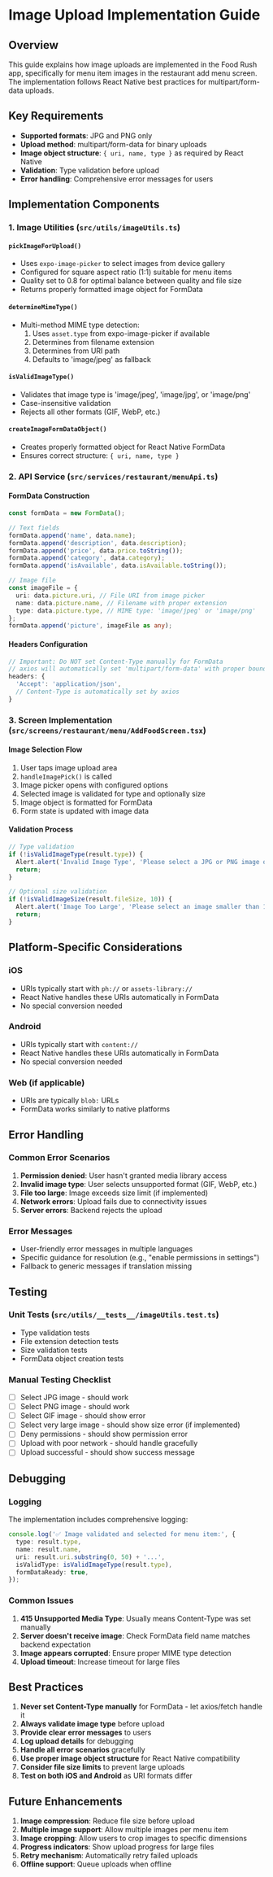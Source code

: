 # Image Upload Implementation Guide

## Overview

This guide explains how image uploads are implemented in the Food Rush app, specifically for menu item images in the restaurant add menu screen. The implementation follows React Native best practices for multipart/form-data uploads.

## Key Requirements

- **Supported formats**: JPG and PNG only
- **Upload method**: multipart/form-data for binary uploads
- **Image object structure**: `{ uri, name, type }` as required by React Native
- **Validation**: Type validation before upload
- **Error handling**: Comprehensive error messages for users

## Implementation Components

### 1. Image Utilities (`src/utils/imageUtils.ts`)

#### `pickImageForUpload()`

- Uses `expo-image-picker` to select images from device gallery
- Configured for square aspect ratio (1:1) suitable for menu items
- Quality set to 0.8 for optimal balance between quality and file size
- Returns properly formatted image object for FormData

#### `determineMimeType()`

- Multi-method MIME type detection:
  1. Uses `asset.type` from expo-image-picker if available
  2. Determines from filename extension
  3. Determines from URI path
  4. Defaults to 'image/jpeg' as fallback

#### `isValidImageType()`

- Validates that image type is 'image/jpeg', 'image/jpg', or 'image/png'
- Case-insensitive validation
- Rejects all other formats (GIF, WebP, etc.)

#### `createImageFormDataObject()`

- Creates properly formatted object for React Native FormData
- Ensures correct structure: `{ uri, name, type }`

### 2. API Service (`src/services/restaurant/menuApi.ts`)

#### FormData Construction

```typescript
const formData = new FormData();

// Text fields
formData.append('name', data.name);
formData.append('description', data.description);
formData.append('price', data.price.toString());
formData.append('category', data.category);
formData.append('isAvailable', data.isAvailable.toString());

// Image file
const imageFile = {
  uri: data.picture.uri, // File URI from image picker
  name: data.picture.name, // Filename with proper extension
  type: data.picture.type, // MIME type: 'image/jpeg' or 'image/png'
};
formData.append('picture', imageFile as any);
```

#### Headers Configuration

```typescript
// Important: Do NOT set Content-Type manually for FormData
// axios will automatically set 'multipart/form-data' with proper boundary
headers: {
  'Accept': 'application/json',
  // Content-Type is automatically set by axios
}
```

### 3. Screen Implementation (`src/screens/restaurant/menu/AddFoodScreen.tsx`)

#### Image Selection Flow

1. User taps image upload area
2. `handleImagePick()` is called
3. Image picker opens with configured options
4. Selected image is validated for type and optionally size
5. Image object is formatted for FormData
6. Form state is updated with image data

#### Validation Process

```typescript
// Type validation
if (!isValidImageType(result.type)) {
  Alert.alert('Invalid Image Type', 'Please select a JPG or PNG image only.');
  return;
}

// Optional size validation
if (!isValidImageSize(result.fileSize, 10)) {
  Alert.alert('Image Too Large', 'Please select an image smaller than 10MB.');
  return;
}
```

## Platform-Specific Considerations

### iOS

- URIs typically start with `ph://` or `assets-library://`
- React Native handles these URIs automatically in FormData
- No special conversion needed

### Android

- URIs typically start with `content://`
- React Native handles these URIs automatically in FormData
- No special conversion needed

### Web (if applicable)

- URIs are typically `blob:` URLs
- FormData works similarly to native platforms

## Error Handling

### Common Error Scenarios

1. **Permission denied**: User hasn't granted media library access
2. **Invalid image type**: User selects unsupported format (GIF, WebP, etc.)
3. **File too large**: Image exceeds size limit (if implemented)
4. **Network errors**: Upload fails due to connectivity issues
5. **Server errors**: Backend rejects the upload

### Error Messages

- User-friendly error messages in multiple languages
- Specific guidance for resolution (e.g., "enable permissions in settings")
- Fallback to generic messages if translation missing

## Testing

### Unit Tests (`src/utils/__tests__/imageUtils.test.ts`)

- Type validation tests
- File extension detection tests
- Size validation tests
- FormData object creation tests

### Manual Testing Checklist

- [ ] Select JPG image - should work
- [ ] Select PNG image - should work
- [ ] Select GIF image - should show error
- [ ] Select very large image - should show size error (if implemented)
- [ ] Deny permissions - should show permission error
- [ ] Upload with poor network - should handle gracefully
- [ ] Upload successful - should show success message

## Debugging

### Logging

The implementation includes comprehensive logging:

```typescript
console.log('✅ Image validated and selected for menu item:', {
  type: result.type,
  name: result.name,
  uri: result.uri.substring(0, 50) + '...',
  isValidType: isValidImageType(result.type),
  formDataReady: true,
});
```

### Common Issues

1. **415 Unsupported Media Type**: Usually means Content-Type was set manually
2. **Server doesn't receive image**: Check FormData field name matches backend expectation
3. **Image appears corrupted**: Ensure proper MIME type detection
4. **Upload timeout**: Increase timeout for large files

## Best Practices

1. **Never set Content-Type manually** for FormData - let axios/fetch handle it
2. **Always validate image type** before upload
3. **Provide clear error messages** to users
4. **Log upload details** for debugging
5. **Handle all error scenarios** gracefully
6. **Use proper image object structure** for React Native compatibility
7. **Consider file size limits** to prevent large uploads
8. **Test on both iOS and Android** as URI formats differ

## Future Enhancements

1. **Image compression**: Reduce file size before upload
2. **Multiple image support**: Allow multiple images per menu item
3. **Image cropping**: Allow users to crop images to specific dimensions
4. **Progress indicators**: Show upload progress for large files
5. **Retry mechanism**: Automatically retry failed uploads
6. **Offline support**: Queue uploads when offline
